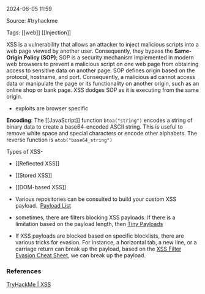 
2024-06-05 11:59

Source: #tryhackme 

Tags: [[web]] [[Injection]] 

XSS is a vulnerability that allows an attacker to inject malicious scripts into a web page viewed by another user. Consequently, they bypass the **Same-Origin Policy (SOP)**; SOP is a security mechanism implemented in modern web browsers to prevent a malicious script on one web page from obtaining access to sensitive data on another page. SOP defines origin based on the protocol, hostname, and port. Consequently, a malicious ad cannot access data or manipulate the page or its functionality on another origin, such as an online shop or bank page. XSS dodges SOP as it is executing from the same origin.
- exploits are browser specific

**Encoding**: The [[JavaScript]] function `btoa("string")` encodes a string of binary data to create a base64-encoded ASCII string. This is useful to remove white space and special characters or encode other alphabets. The reverse function is `atob("base64_string")`

Types of XSS- 
- [[Reflected XSS]]
- [[Stored XSS]]
- [[DOM-based XSS]]

- Various repositories can be consulted to build your custom XSS payload.  [Payload List](https://github.com/payloadbox/xss-payload-list)
- sometimes, there are filters blocking XSS payloads. If there is a limitation based on the payload length, then [Tiny Payloads](https://github.com/terjanq/Tiny-XSS-Payloads)
- If XSS payloads are blocked based on specific blocklists, there are various tricks for evasion. For instance, a horizontal tab, a new line, or a carriage return can break up the payload, based on the [XSS Filter Evasion Cheat Sheet](https://cheatsheetseries.owasp.org/cheatsheets/XSS_Filter_Evasion_Cheat_Sheet.html), we can break up the payload.

### References
[TryHackMe | XSS](https://tryhackme.com/r/room/axss)
